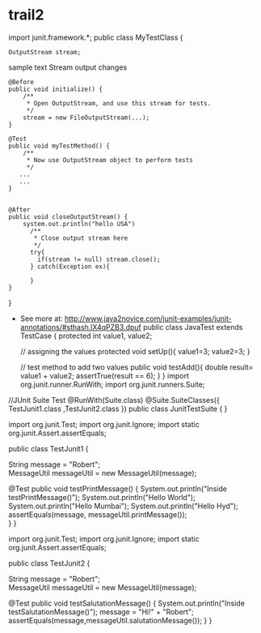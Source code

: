 # trail2

import junit.framework.*;
public class MyTestClass {
     
    OutputStream stream;
sample text
Stream output changes
     
    @Before
    public void initialize() {
        /**
         * Open OutputStream, and use this stream for tests.
         */
        stream = new FileOutputStream(...);
    }
     
    @Test
    public void myTestMethod() {
        /**
         * Now use OutputStream object to perform tests
         */
       ...
       ...
    }
     
     
    @After
    public void closeOutputStream() {
        system.out.println("hello USA")
          /**
           * Close output stream here
           */
          try{
            if(stream != null) stream.close(); 
          } catch(Exception ex){
             
          }
    }
 }
- See more at: http://www.java2novice.com/junit-examples/junit-annotations/#sthash.lX4qPZB3.dpuf
public class JavaTest extends TestCase {
   protected int value1, value2;
   
   // assigning the values
   protected void setUp(){
      value1=3;
      value2=3;
   }

   // test method to add two values
   public void testAdd(){
      double result= value1 + value2;
      assertTrue(result == 6);
   }
}
import org.junit.runner.RunWith;
import org.junit.runners.Suite;

//JUnit Suite Test
@RunWith(Suite.class)
@Suite.SuiteClasses({ 
   TestJunit1.class ,TestJunit2.class
})
public class JunitTestSuite {
}

import org.junit.Test;
import org.junit.Ignore;
import static org.junit.Assert.assertEquals;

public class TestJunit1 {

   String message = "Robert";	
   MessageUtil messageUtil = new MessageUtil(message);
   
   @Test
   public void testPrintMessage() {	
      System.out.println("Inside testPrintMessage()");
 System.out.println("Hello World"); 
 System.out.println("Hello Mumbai");
 System.out.println("Hello Hyd");   
      assertEquals(message, messageUtil.printMessage());     
   }
}

import org.junit.Test;
import org.junit.Ignore;
import static org.junit.Assert.assertEquals;

public class TestJunit2 {

   String message = "Robert";	
   MessageUtil messageUtil = new MessageUtil(message);
 
   @Test
   public void testSalutationMessage() {
      System.out.println("Inside testSalutationMessage()");
      message = "Hi!" + "Robert";
      assertEquals(message,messageUtil.salutationMessage());
   }
}
